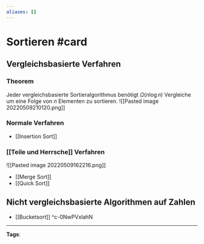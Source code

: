 ```yaml
---
aliases: []
---
```


# Sortieren #card
## Vergleichsbasierte Verfahren
### Theorem
Jeder vergleichsbasierte Sortieralgorithmus benötigt $\Omega(n \log n)$ Vergleiche um eine Folge von $n$ Elementen zu sortieren.
![[Pasted image 20220509210120.png]]
### Normale Verfahren
- [[Insertion Sort]]
### [[Teile und Herrsche]] Verfahren
![[Pasted image 20220509162216.png]]
- [[Merge Sort]]
- [[Quick Sort]]
## Nicht vergleichsbasierte Algorithmen auf Zahlen
- [[Bucketsort]]
^c-0NwPVxlahN
---
**Tags**: 